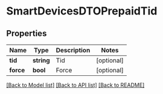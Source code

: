 # SmartDevicesDTOPrepaidTid

## Properties
Name | Type | Description | Notes
------------ | ------------- | ------------- | -------------
**tid** | **string** | Tid | [optional] 
**force** | **bool** | Force | [optional] 

[[Back to Model list]](../README.md#documentation-for-models) [[Back to API list]](../README.md#documentation-for-api-endpoints) [[Back to README]](../README.md)


